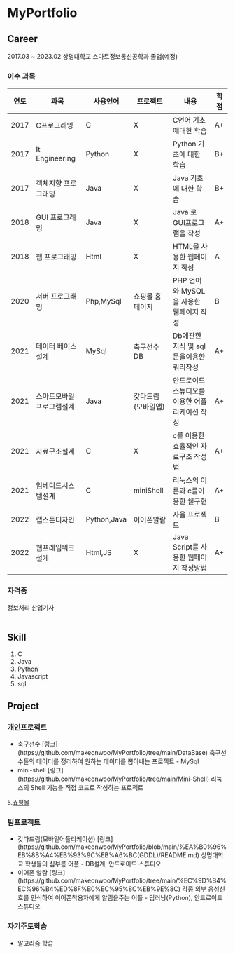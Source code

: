 # MyPortfolio

## Career

2017.03 ~ 2023.02 상명대학교 스마트정보통신공학과 졸업(예정)  
### 이수 과목
|연도|과목|사용언어|프로젝트|내용|학점|
|---|---|---|---|---|---|
|2017|C프로그래밍|C|X|C언어 기초에대한 학습|A+|
|2017|It Engineering|Python|X|Python 기초에 대한 학습|B+|
|2017|객체지향 프로그래밍|Java|X|Java 기초에 대한 학습|B+|
|2018|GUI 프로그래밍|Java|X|Java 로 GUI프로그램을 작성|A+|
|2018|웹 프로그래밍|Html|X|HTML을 사용한 웹페이지 작성|A|
|2020|서버 프로그래밍|Php,MySql|쇼핑몰 홈페이지|PHP 언어와 MySQL을 사용한 웹페이지 작성|B|
|2021|데이터 베이스 설계|MySql|축구선수DB|Db에관한 지식 및 sql문을이용한 쿼리작성|A+|
|2021|스마트모바일프로그램설계|Java|갖다드림(모바일앱)|안드로이드 스튜디오를 이용한 어플리케이션 작성|A+|
|2021|자료구조설계|C|X|c를 이용한 효율적인 자료구조 작성법|A+|
|2021|임베디드시스템설계|C|miniShell|리눅스의 이론과 c를이용한 쉘구현|A+|
|2022|캡스톤디자인|Python,Java|이어폰알람|자율 프로젝트|B|
|2022|웹프레임워크설계|Html,JS|X|Java Script를 사용한 웹페이지 작성방법|A+|
### 자격증
정보처리 산업기사<br><br>
## Skill

1. C
2. Java
3. Python
4. Javascript
5. sql

## Project

### 개인프로젝트
<ul>
  <li>축구선수 [링크](https://github.com/makeonwoo/MyPortfolio/tree/main/DataBase)  
    축구선수들의 데이터를 정리하여 원하는 데이터를 뽑아내는 프로젝트 - MySql  </li>
  <li>mini-shell [링크](https://github.com/makeonwoo/MyPortfolio/tree/main/Mini-Shell)  
    리눅스의 Shell 기능을 직접 코드로 작성하는 프로젝트  </li>
  </ul>

5.[쇼핑몰]()  

### 팀프로젝트
<ul>
  <li>갖다드림(모바일어플리케이션) [링크](https://github.com/makeonwoo/MyPortfolio/blob/main/%EA%B0%96%EB%8B%A4%EB%93%9C%EB%A6%BC(GDDL)/README.md)  
    상명대학교 학생들의 심부름 어플 - DB설계, 안드로이드 스튜디오  </li>
  <li>이어폰 알람 [링크](https://github.com/makeonwoo/MyPortfolio/tree/main/%EC%9D%B4%EC%96%B4%ED%8F%B0%EC%95%8C%EB%9E%8C)  
    각종 외부 음성신호를 인식하여 이어폰착용자에게 알림을주는 어플 - 딥러닝(Python), 안드로이드 스튜디오  </li>
</ul>  

### 자기주도학습
<ul> 
  <li>
    알고리즘 학습</li>
</ul>
